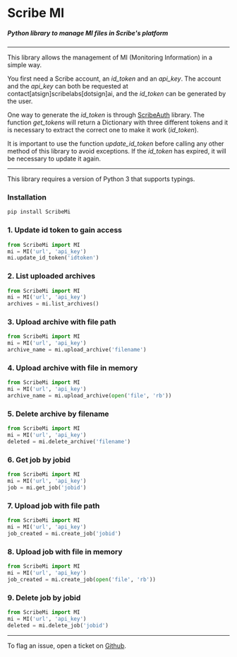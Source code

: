 # Scribe MI

##### Python library to manage MI files in Scribe's platform

---

This library allows the management of MI (Monitoring Information) in a simple way.

You first need a Scribe account, an _id_token_ and an _api_key_. The account and the _api_key_ can both be requested at contact[atsign]scribelabs[dotsign]ai, and the _id_token_ can be generated by the user.

One way to generate the _id_token_ is through [ScribeAuth](https://github.com/ScribeLabsAI/scribeAuth) library. The function _get_tokens_ will return a Dictionary with three different tokens and it is necessary to extract the correct one to make it work (_id_token_).

It is important to use the function _update_id_token_ before calling any other method of this library to avoid exceptions. If the _id_token_ has expired, it will be necessary to update it again.

---

This library requires a version of Python 3 that supports typings.

### Installation

```bash
pip install ScribeMi
```

### 1. Update id token to gain access

```python
from ScribeMi import MI
mi = MI('url', 'api_key')
mi.update_id_token('idtoken')
```

### 2. List uploaded archives

```python
from ScribeMi import MI
mi = MI('url', 'api_key')
archives = mi.list_archives()
```

### 3. Upload archive with file path

```python
from ScribeMi import MI
mi = MI('url', 'api_key')
archive_name = mi.upload_archive('filename')
```

### 4. Upload archive with file in memory

```python
from ScribeMi import MI
mi = MI('url', 'api_key')
archive_name = mi.upload_archive(open('file', 'rb'))
```

### 5. Delete archive by filename

```python
from ScribeMi import MI
mi = MI('url', 'api_key')
deleted = mi.delete_archive('filename')
```

### 6. Get job by jobid

```python
from ScribeMi import MI
mi = MI('url', 'api_key')
job = mi.get_job('jobid')
```

### 7. Upload job with file path

```python
from ScribeMi import MI
mi = MI('url', 'api_key')
job_created = mi.create_job('jobid')
```

### 8. Upload job with file in memory

```python
from ScribeMi import MI
mi = MI('url', 'api_key')
job_created = mi.create_job(open('file', 'rb'))
```

### 9. Delete job by jobid

```python
from ScribeMi import MI
mi = MI('url', 'api_key')
deleted = mi.delete_job('jobid')
```

---

To flag an issue, open a ticket on [Github](https://github.com/scribelabsai/ScribeMi/issues).
